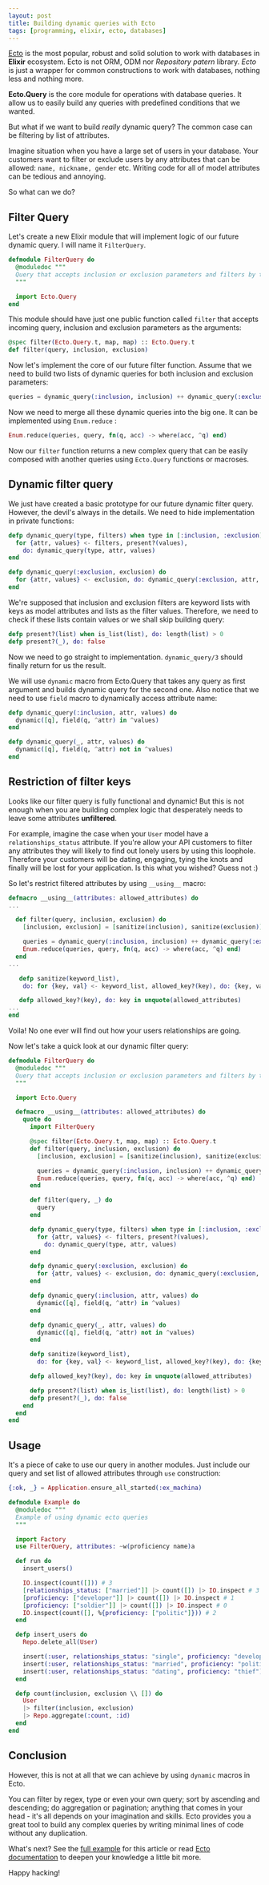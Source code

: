 ```yaml
---
layout: post
title: Building dynamic queries with Ecto
tags: [programming, elixir, ecto, databases]
---
```


[Ecto](https://github.com/elixir-ecto/ecto) is the most popular, robust and solid solution to work with databases in **Elixir** ecosystem. Ecto is not ORM, ODM nor *Repository patern* library. *Ecto* is just a wrapper for common constructions to work with databases, nothing less and nothing more.

**Ecto.Query** is the core module for operations with database queries. It allow us to easily build any queries with predefined conditions that we wanted.

But what if we want to build *really* dynamic query? The common case can be filtering by list of attributes.

Imagine situation when you have a large set of users in your database. Your customers want to filter or exclude users by any attributes that can be allowed: `name, nickname, gender` etc. Writing code for all of model attributes can be tedious and annoying.

So what can we do?

## Filter Query

Let's create a new Elixir module that will implement logic of our future dynamic query. I will name it `FilterQuery`.

```elixir
defmodule FilterQuery do
  @moduledoc """
  Query that accepts inclusion or exclusion parameters and filters by this parameters
  """

  import Ecto.Query
end
```

This module should have just one public function called `filter` that accepts incoming query, inclusion and exclusion parameters as the arguments:

```elixir
@spec filter(Ecto.Query.t, map, map) :: Ecto.Query.t
def filter(query, inclusion, exclusion) 
```

Now let's implement the core of our future filter function. Assume that we need to build two lists of dynamic queries for both inclusion and exclusion parameters:

```elixir
queries = dynamic_query(:inclusion, inclusion) ++ dynamic_query(:exclusion, exclusion)
```

Now we need to merge all these dynamic queries into the big one. It can be implemented using `Enum.reduce` : 

```elixir
Enum.reduce(queries, query, fn(q, acc) -> where(acc, ^q) end)
```

Now our `filter` function returns a new complex query that can be easily composed with another queries using `Ecto.Query` functions or macroses.

## Dynamic filter query

We just have created a basic prototype for our future dynamic filter query. However, the devil's always in the details. We need to hide implementation in private functions:

```elixir
defp dynamic_query(type, filters) when type in [:inclusion, :exclusion] do
  for {attr, values} <- filters, present?(values),
    do: dynamic_query(type, attr, values)
end

defp dynamic_query(:exclusion, exclusion) do
  for {attr, values} <- exclusion, do: dynamic_query(:exclusion, attr, values)
end
```

We're supposed that inclusion and exclusion filters are keyword lists with keys as model attributes and lists as the filter values. Therefore, we need to check if these lists contain values or we shall skip building query:

```elixir
defp present?(list) when is_list(list), do: length(list) > 0
defp present?(_), do: false
```

Now we need to go straight to implementation. `dynamic_query/3` should finally return for us the result.

We will use `dynamic` macro from Ecto.Query that takes any query as first argument and builds dynamic query for the second one. Also notice that we need to use `field` macro to dynamically access attribute name:

```elixir
defp dynamic_query(:inclusion, attr, values) do
  dynamic([q], field(q, ^attr) in ^values)
end

defp dynamic_query(_, attr, values) do
  dynamic([q], field(q, ^attr) not in ^values)
end
```

## Restriction of filter keys

Looks like our filter query is fully functional and dynamic! But this is not enough when you are building complex logic that desperately needs to leave some attributes **unfiltered**.

For example, imagine the case when your `User` model have a `relationships_status` attribute. If you're allow your API customers to filter any attributes they will likely to find out lonely users by using this loophole. Therefore your customers will be dating, engaging, tying the knots and finally will be lost for your application. Is this what you wished? Guess not :)

So let's restrict filtered attributes by using `__using__` macro:

```elixir
defmacro __using__(attributes: allowed_attributes) do
...

  def filter(query, inclusion, exclusion) do
    [inclusion, exclusion] = [sanitize(inclusion), sanitize(exclusion)]

    queries = dynamic_query(:inclusion, inclusion) ++ dynamic_query(:exclusion, exclusion)
    Enum.reduce(queries, query, fn(q, acc) -> where(acc, ^q) end)
  end
...

   defp sanitize(keyword_list),
    do: for {key, val} <- keyword_list, allowed_key?(key), do: {key, val}

   defp allowed_key?(key), do: key in unquote(allowed_attributes)
...
end
```

Voila! No one ever will find out how your users relationships are going.

Now let's take a quick look at our dynamic filter query:

```elixir
defmodule FilterQuery do
  @moduledoc """
  Query that accepts inclusion or exclusion parameters and filters by this parameters
  """

  import Ecto.Query

  defmacro __using__(attributes: allowed_attributes) do
    quote do
      import FilterQuery

      @spec filter(Ecto.Query.t, map, map) :: Ecto.Query.t
      def filter(query, inclusion, exclusion) do
        [inclusion, exclusion] = [sanitize(inclusion), sanitize(exclusion)]

        queries = dynamic_query(:inclusion, inclusion) ++ dynamic_query(:exclusion, exclusion)
        Enum.reduce(queries, query, fn(q, acc) -> where(acc, ^q) end)
      end

      def filter(query, _) do
        query
      end

      defp dynamic_query(type, filters) when type in [:inclusion, :exclusion] do
        for {attr, values} <- filters, present?(values),
          do: dynamic_query(type, attr, values)
      end

      defp dynamic_query(:exclusion, exclusion) do
        for {attr, values} <- exclusion, do: dynamic_query(:exclusion, attr, values)
      end

      defp dynamic_query(:inclusion, attr, values) do
        dynamic([q], field(q, ^attr) in ^values)
      end

      defp dynamic_query(_, attr, values) do
        dynamic([q], field(q, ^attr) not in ^values)
      end

      defp sanitize(keyword_list),
        do: for {key, val} <- keyword_list, allowed_key?(key), do: {key, val}

      defp allowed_key?(key), do: key in unquote(allowed_attributes)

      defp present?(list) when is_list(list), do: length(list) > 0
      defp present?(_), do: false
    end
  end
end

```

## Usage

It's a piece of cake to use our query in another modules. Just include our query and set list of allowed attributes through `use` construction:

```elixir
{:ok, _} = Application.ensure_all_started(:ex_machina)

defmodule Example do
  @moduledoc """
  Example of using dynamic ecto queries
  """

  import Factory
  use FilterQuery, attributes: ~w(proficiency name)a

  def run do
    insert_users()

    IO.inspect(count([])) # 3
    [relationships_status: ["married"]] |> count([]) |> IO.inspect # 3
    [proficiency: ["developer"]] |> count([]) |> IO.inspect # 1
    [proficiency: ["soldier"]] |> count([]) |> IO.inspect # 0
    IO.inspect(count([], %{proficiency: ["politic"]})) # 2
  end

  defp insert_users do
    Repo.delete_all(User)

    insert(:user, relationships_status: "single", proficiency: "developer")
    insert(:user, relationships_status: "married", proficiency: "politic")
    insert(:user, relationships_status: "dating", proficiency: "thief")
  end

  defp count(inclusion, exclusion \\ []) do
    User
    |> filter(inclusion, exclusion)
    |> Repo.aggregate(:count, :id)
  end
end
```

## Conclusion

However, this is not at all that we can achieve by using `dynamic` macros in Ecto.

You can filter by regex, type or even your own query; sort by ascending and descending; do aggregation or pagination; anything that comes in your head - it's all depends on your imagination and skills. Ecto provides you a great tool to build any complex queries by writing minimal lines of code without any duplication.

What's next? See the [full example](https://github.com/ne1ro/dynamic_ecto_query) for this article or read [Ecto documentation](https://hexdocs.pm/ecto/Ecto.Query.html) to deepen your knowledge a little bit more.

Happy hacking!

